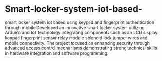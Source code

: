 # Smart-locker-system-iot-based-
smart locker system iot based using keypad and fingerprint authentication through mobile
Developed an innovative smart locker system utilizing Arduino and IoT technology integrating components such as an LCD display keypad fingerprint sensor relay module solenoid lock jumper wires and mobile connectivity. The project focused on enhancing security through advanced access control mechanisms demonstrating strong technical skills in hardware integration and software programming.
